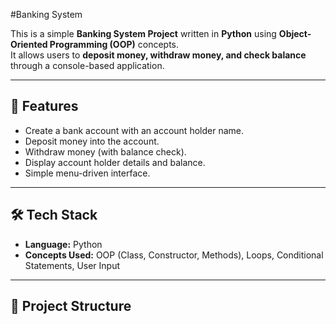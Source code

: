 #Banking System

This is a simple **Banking System Project** written in **Python** using **Object-Oriented Programming (OOP)** concepts.  
It allows users to **deposit money, withdraw money, and check balance** through a console-based application.

---

## 🚀 Features
- Create a bank account with an account holder name.
- Deposit money into the account.
- Withdraw money (with balance check).
- Display account holder details and balance.
- Simple menu-driven interface.

---

## 🛠️ Tech Stack
- **Language:** Python  
- **Concepts Used:** OOP (Class, Constructor, Methods), Loops, Conditional Statements, User Input  

---

## 📂 Project Structure
